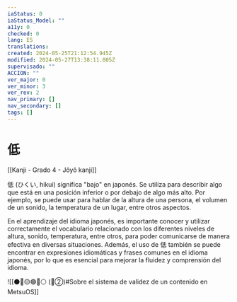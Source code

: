 ```yaml
---
iaStatus: 0
iaStatus_Model: ""
a11y: 0
checked: 0
lang: ES
translations: 
created: 2024-05-25T21:12:54.945Z
modified: 2024-05-27T13:38:11.805Z
supervisado: ""
ACCION: ""
ver_major: 0
ver_minor: 3
ver_rev: 2
nav_primary: []
nav_secondary: []
tags: []
---
```

# 低

[[Kanji - Grado 4 - Jôyô kanji]]

低 (ひくい, hikui) significa "bajo" en japonés. Se utiliza para describir algo que está en una posición inferior o por debajo de algo más alto. Por ejemplo, se puede usar para hablar de la altura de una persona, el volumen de un sonido, la temperatura de un lugar, entre otros aspectos. 

En el aprendizaje del idioma japonés, es importante conocer y utilizar correctamente el vocabulario relacionado con los diferentes niveles de altura, sonido, temperatura, entre otros, para poder comunicarse de manera efectiva en diversas situaciones. Además, el uso de 低 también se puede encontrar en expresiones idiomáticas y frases comunes en el idioma japonés, por lo que es esencial para mejorar la fluidez y comprensión del idioma.


![[⚫🔴🟡🟢🔵⚪ (🔴②)#Sobre el sistema de validez de un contenido en MetsuOS]]